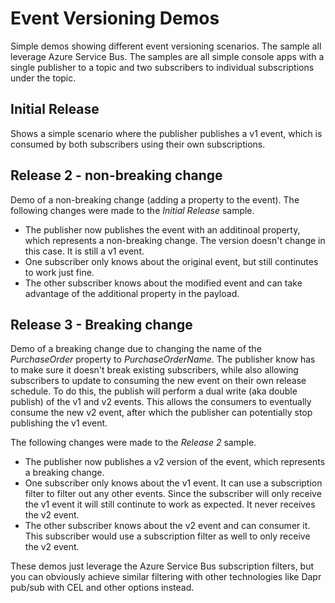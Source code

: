 # Event Versioning Demos
Simple demos showing different event versioning scenarios. The sample all leverage Azure Service Bus.
The samples are all simple console apps with a single publisher to a topic and two subscribers to individual subscriptions under the topic.

## Initial Release
Shows a simple scenario where the publisher publishes a v1 event, which is consumed by both subscribers using their own subscriptions.

## Release 2 - non-breaking change
Demo of a non-breaking change (adding a property to the event). The following changes were made to the *Initial Release* sample.
- The publisher now publishes the event with an additinoal property, which represents a non-breaking change. The version doesn't change in this case. It is still a v1 event.
- One subscriber only knows about the original event, but still continutes to work just fine.
- The other subscriber knows about the modified event and can take advantage of the additional property in the payload.

## Release 3 - Breaking change
Demo of a breaking change due to changing the name of the *PurchaseOrder* property to *PurchaseOrderName*. 
The publisher know has to make sure it doesn't break existing subscribers, while also allowing subscribers to update to consuming the new event on their own release schedule. To do this, the publish will perform a dual write (aka double publish) of the v1 and v2 events. This allows the consumers to eventually consume the new v2 event, after which the publisher can potentially stop publishing the v1 event.

The following changes were made to the *Release 2* sample.
- The publisher now publishes a v2 version of the event, which represents a breaking change.
- One subscriber only knows about the v1 event. It can use a subscription filter to filter out any other events. Since the subscriber will only receive the v1 event it will still continute to work as expected. It never receives the v2 event.
- The other subscriber knows about the v2 event and can consumer it. This subscriber would use a subscription filter as well to only receive the v2 event.

These demos just leverage the Azure Service Bus subscription filters, but you can obviously achieve similar filtering with other technologies like Dapr pub/sub with CEL and other options instead.
